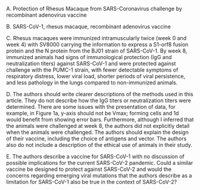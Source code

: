 A.  Protection of Rhesus Macaque from SARS-Coronavirus challenge by
    recombinant adenovirus vaccine

B.  SARS-CoV-1, rhesus macaque, recombinant adenovirus vaccine

C.  Rhesus macaques were immunized intramuscularly twice (week 0 and
    week 4) with SV8000 carrying the information to express a S1-orf8
    fusion protein and the N protein from the BJ01 strain of SARS-CoV-1.
    By week 8, immunized animals had signs of immunological protection
    (IgG and neutralization titers) against SARS-CoV-1 and were
    protected against challenge with the PUMC-1 strain, with fewer
    detectable symptoms of respiratory distress, lower viral load,
    shorter periods of viral persistence, and less pathology in the
    lungs compared to non-immunized animals.

D.  The authors should write clearer descriptions of the methods used in
    this article. They do not describe how the IgG titers or
    neutralization titers were determined. There are some issues with
    the presentation of data, for example, in Figure 1a, y-axis should
    not be Vmax; forming cells and 1d would benefit from showing error
    bars. Furthermore, although I inferred that the animals were
    challenged at week 8, the authors did not explicitly detail when the
    animals were challenged. The authors should explain the design of
    their vaccine, including the choice of antigens and vector. The
    authors also do not include a description of the ethical use of
    animals in their study.

E.  The authors describe a vaccine for SARS-CoV-1 with no discussion of
    possible implications for the current SARS-CoV-2 pandemic. Could a
    similar vaccine be designed to protect against SARS-CoV-2 and would
    the concerns regarding emerging viral mutations that the authors
    describe as a limitation for SARS-CoV-1 also be true in the context
    of SARS-CoV-2?


